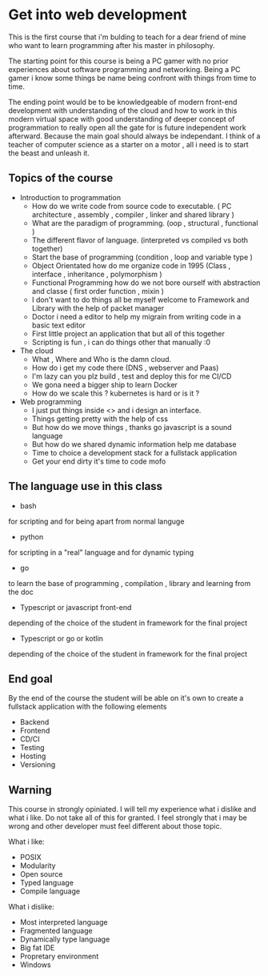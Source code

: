 

# Get into web development

This is the first course that i'm bulding to teach for a dear friend
of mine who want to learn programming after his master in philosophy.

The starting point for this course is being a PC gamer with no prior
experiences about software programming and networking. Being a PC gamer
i know some things be name being confront with things from time to time.

The ending point would be to be knowledgeable of modern front-end development
with understanding of the cloud and how to work in this modern virtual space
with good understanding of deeper concept of programmation to really open
all the gate for is future independent work afterward. Because the main goal
should always be independant. I think of a teacher of computer science as 
a starter on a motor , all i need is to start the beast and unleash it.



## Topics of the course

* Introduction to programmation
    * How do we write code from source code to executable. ( PC architecture , assembly , compiler , linker and shared library )
    * What are the paradigm of programming. (oop , structural , functional )
    * The different flavor of language. (interpreted vs compiled vs both together)
    * Start the base of programming (condition , loop and variable type )
    * Object Orientated how do me organize code in 1995 (Class , interface , inheritance , polymorphism )
    * Functional Programming how do we not bore ourself with abstraction and classe ( first order function , mixin )
    * I don't want to do things all be myself welcome to Framework and Library with the help of packet manager
    * Doctor i need a editor to help my migrain from writing code in a basic text editor
    * First little project an application that but all of this together
    * Scripting is fun , i can do things other that manually :0
* The cloud
    * What , Where and Who is the damn cloud.
    * How do i get my code there (DNS , webserver and Paas)
    * I'm lazy can you plz build , test and deploy this for me CI/CD 
    * We gona need a bigger ship to learn Docker
    * How do we scale this ? kubernetes is hard or is it ?
* Web programming
    * I just put things inside <> and i design an interface.
    * Things getting pretty with the help of css
    * But how do we move things , thanks go javascript is a sound language
    * But how do we shared dynamic information help me database
    * Time to choice a development stack for a fullstack application
    * Get your end dirty it's time to code mofo

## The language use in this class

* bash

for scripting and for being apart from normal languge

* python 

for scripting in a "real" language and for dynamic typing

* go

to learn the base of programming , compilation , library and learning from the doc

* Typescript or javascript front-end 

depending of the choice of the student in framework for the final project

* Typescript or go or kotlin

depending of the choice of the student in framework for the final project


## End goal

By the end of the course the student will be able on it's own to create a fullstack application
with the following elements

* Backend
* Frontend
* CD/CI
* Testing
* Hosting
* Versioning

## Warning

This course in strongly opiniated. I will tell my experience what i dislike and what i like. Do not take all of this for
granted. I feel strongly that i may be wrong and other developer must feel different about those topic.

What i like:

* POSIX
* Modularity
* Open source
* Typed language
* Compile language

What i dislike:

* Most interpreted language
* Fragmented language
* Dynamically type language
* Big fat IDE
* Propretary environment
* Windows


